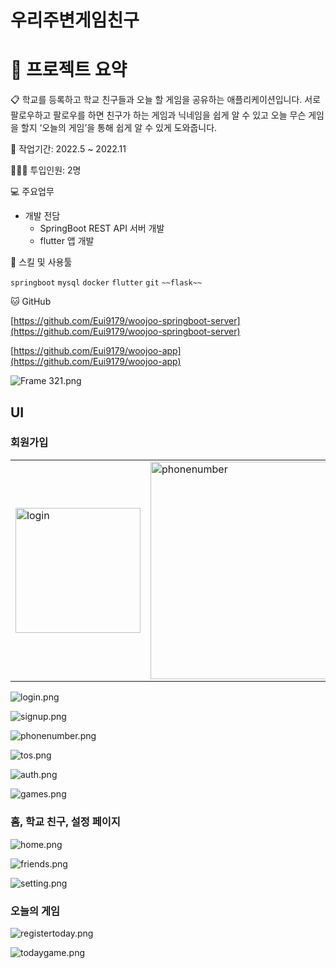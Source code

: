 # 우리주변게임친구

# 🚀 프로젝트 요약

<aside>
📋 학교를 등록하고 학교 친구들과 오늘 할 게임을 공유하는 애플리케이션입니다.
서로 팔로우하고 팔로우를 하면 친구가 하는 게임과 닉네임을 쉽게 알 수 있고 오늘 무슨 게임을 할지 
‘오늘의 게임’을 통해 쉽게 알 수 있게 도와줍니다.
</aside>

📅 작업기간: 2022.5 ~ 2022.11

👨🏻‍💻 투입인원: 2명

💻 주요업무

- 개발 전담
    - SpringBoot REST API 서버 개발
    - flutter 앱 개발

🔧 스킬 및 사용툴

 `springboot` `mysql` `docker` `flutter` `git` `~~flask~~`
 

🐱 GitHub

[https://github.com/Eui9179/woojoo-springboot-server](https://github.com/Eui9179/woojoo-springboot-server)

[https://github.com/Eui9179/woojoo-app](https://github.com/Eui9179/woojoo-app)

![Frame 321.png](https://s3-us-west-2.amazonaws.com/secure.notion-static.com/25cfc042-452d-41b7-823a-b9cfb3fd26c6/Frame_321.png)

## UI

### **회원가입**

<table>
  <tr>
      <td border=none><img width="200" alt="login" src="https://user-images.githubusercontent.com/83222282/229721111-4445fdd9-5e72-47af-b4e7-f8c194394215.png"></td>
      <td><img width="348" alt="phonenumber" src="https://user-images.githubusercontent.com/83222282/229723489-4b399b97-4d73-4e8d-9329-ca5d4fa86e7d.png"></td>
      <td><img width="348" alt="auth" src="https://user-images.githubusercontent.com/83222282/229723588-b295a629-2de7-40f9-b28e-68076b51bde8.png"></td>
  <tr>
</table>





![login.png](https://s3-us-west-2.amazonaws.com/secure.notion-static.com/173ff0be-1f1f-4ec2-b49d-53c325c5049d/login.png)

![signup.png](https://s3-us-west-2.amazonaws.com/secure.notion-static.com/268f0b36-4477-43eb-974c-655018a892cc/signup.png)

![phonenumber.png](https://s3-us-west-2.amazonaws.com/secure.notion-static.com/2ec033e9-afc9-4c94-addb-48c3353e114b/phonenumber.png)

![tos.png](https://s3-us-west-2.amazonaws.com/secure.notion-static.com/99f9fb99-3023-4040-a9c2-b4cfba0a2d50/tos.png)

![auth.png](https://s3-us-west-2.amazonaws.com/secure.notion-static.com/6511bd48-e796-498c-86bc-2391ad458ef8/auth.png)

![games.png](https://s3-us-west-2.amazonaws.com/secure.notion-static.com/dade379d-6ca8-4652-b53b-b080b001d27c/games.png)

### 홈, 학교 친구, 설정 페이지

![home.png](https://s3-us-west-2.amazonaws.com/secure.notion-static.com/1d06bc86-9414-4f89-ad00-676dd891c8ef/home.png)

![friends.png](https://s3-us-west-2.amazonaws.com/secure.notion-static.com/8fb580fb-c78d-460d-beb4-41fa6f989109/friends.png)

![setting.png](https://s3-us-west-2.amazonaws.com/secure.notion-static.com/0581b28d-e0eb-42cb-94a4-16fdea958fec/setting.png)

### 오늘의 게임

![registertoday.png](https://s3-us-west-2.amazonaws.com/secure.notion-static.com/708ffb89-95d2-4bb8-9296-5540cb1219dc/registertoday.png)

![todaygame.png](https://s3-us-west-2.amazonaws.com/secure.notion-static.com/fffd8816-a9ac-45dc-a456-8e61ae45dddc/todaygame.png)
